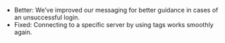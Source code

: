 * Better: We’ve improved our messaging for better guidance in cases of an unsuccessful login.
* Fixed: Connecting to a specific server by using tags works smoothly again.
